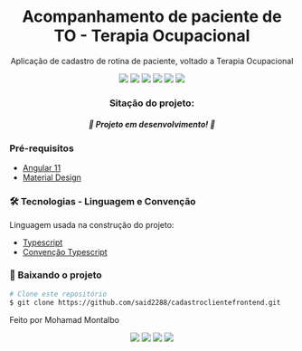 
<h1 align="center">Acompanhamento de paciente de TO - Terapia Ocupacional</h1>

<p align="center">Aplicação de cadastro de rotina de paciente, voltado a Terapia Ocupacional</p>

<div align="center">  
<img src="https://img.shields.io/badge/-Typescript-informational"/>
<img src="https://img.shields.io/badge/-Angular 11-red"/>
<img src="https://img.shields.io/badge/-Material Design-informational"/>
<img src="https://img.shields.io/badge/-Docker-informational"/>
<img src="https://img.shields.io/badge/-Docker Compose-informational"/>
<img src="https://img.shields.io/badge/License-MIT-blue"/>
</div>

<h3 align="center">Sitação do projeto:</h3>
<h5 align="center">🚀 Projeto em desenvolvimento! 🚀</h5>


### Pré-requisitos

- [Angular 11](https://spring.io/projects/spring-boot)
- [Material Design](https://docs.docker.com/engine/install/)


### 🛠 Tecnologias - Linguagem e Convenção

Linguagem usada na construção do projeto:

- [Typescript](https://docs.oracle.com/javase/8/docs/)
- [Convenção Typescript](https://luisvonmuller.gitbook.io/typescript-para-brasileiros/)


### 🎲 Baixando o projeto

```bash
# Clone este repositório
$ git clone https://github.com/said2288/cadastroclientefrontend.git
```

Feito por Mohamad Montalbo

<div align="center"><img src="https://img.shields.io/badge/(19) 983999224-25D366?&style=for-the-badge&logo=whatsapp&logoColor=white"/>
<img src="https://img.shields.io/badge/Mohamad Montalbo-%230077B5.svg?&style=for-the-badge&logo=linkedin&logoColor=white"/>
<img src="https://img.shields.io/badge/montalbo005@gmail.com-D14836?&style=for-the-badge&logo=gmail&logoColor=white"/>
<img src="https://img.shields.io/badge/said2288@hotmail.com-0078D4?logo=microsoft-outlook&logoColor=white&style=for-the-badge"/>
</div>
